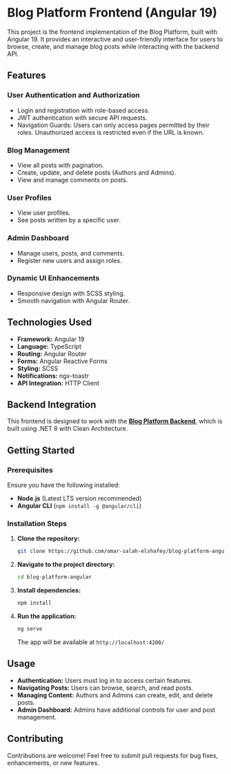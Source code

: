 # Blog Platform Frontend (Angular 19)

This project is the frontend implementation of the Blog Platform, built with Angular 19. It provides an interactive and user-friendly interface for users to browse, create, and manage blog posts while interacting with the backend API.

## Features

### User Authentication and Authorization
- Login and registration with role-based access.
- JWT authentication with secure API requests.
- Navigation Guards: Users can only access pages permitted by their roles. Unauthorized access is restricted even if the URL is known.

### Blog Management
- View all posts with pagination.
- Create, update, and delete posts (Authors and Admins).
- View and manage comments on posts.

### User Profiles
- View user profiles.
- See posts written by a specific user.

### Admin Dashboard
- Manage users, posts, and comments.
- Register new users and assign roles.

### Dynamic UI Enhancements
- Responsive design with SCSS styling.
- Smooth navigation with Angular Router.

## Technologies Used

- **Framework:** Angular 19
- **Language:** TypeScript
- **Routing:** Angular Router
- **Forms:** Angular Reactive Forms
- **Styling:** SCSS
- **Notifications:** ngx-toastr
- **API Integration:** HTTP Client

## Backend Integration

This frontend is designed to work with the **[Blog Platform Backend](https://github.com/omar-salah-elshafey/BlogPlatformCleanArchitecture)**, which is built using .NET 8 with Clean Architecture.

## Getting Started

### Prerequisites
Ensure you have the following installed:
- **Node.js** (Latest LTS version recommended)
- **Angular CLI** (`npm install -g @angular/cli`)

### Installation Steps

1. **Clone the repository:**
   ```sh
   git clone https://github.com/omar-salah-elshafey/blog-platform-angular.git
   ```

2. **Navigate to the project directory:**
   ```sh
   cd blog-platform-angular
   ```

3. **Install dependencies:**
   ```sh
   npm install
   ```
   
4. **Run the application:**
   ```sh
   ng serve
   ```
   The app will be available at `http://localhost:4200/`

## Usage

- **Authentication:** Users must log in to access certain features.
- **Navigating Posts:** Users can browse, search, and read posts.
- **Managing Content:** Authors and Admins can create, edit, and delete posts.
- **Admin Dashboard:** Admins have additional controls for user and post management.

## Contributing

Contributions are welcome! Feel free to submit pull requests for bug fixes, enhancements, or new features.

